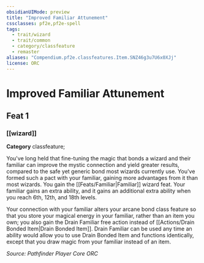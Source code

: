 ```yaml
---
obsidianUIMode: preview
title: "Improved Familiar Attunement"
cssclasses: pf2e,pf2e-spell
tags:
  - trait/wizard
  - trait/common
  - category/classfeature
  - remaster
aliases: "Compendium.pf2e.classfeatures.Item.SNZ46g3u7U6x0XJj"
license: ORC
---
```

# Improved Familiar Attunement
## Feat 1
### [[wizard]]

**Category** classfeature; 




You've long held that fine-tuning the magic that bonds a wizard and their familiar can improve the mystic connection and yield greater results, compared to the safe yet generic bond most wizards currently use. You've formed such a pact with your familiar, gaining more advantages from it than most wizards. You gain the [[Feats/Familiar|Familiar]] wizard feat. Your familiar gains an extra ability, and it gains an additional extra ability when you reach 6th, 12th, and 18th levels.

Your connection with your familiar alters your arcane bond class feature so that you store your magical energy in your familiar, rather than an item you own; you also gain the Drain Familiar free action instead of [[Actions/Drain Bonded Item|Drain Bonded Item]]. Drain Familiar can be used any time an ability would allow you to use Drain Bonded Item and functions identically, except that you draw magic from your familiar instead of an item.

*Source: Pathfinder Player Core*
*ORC*